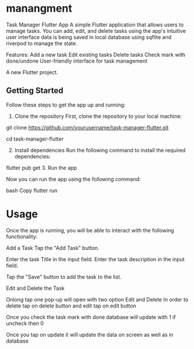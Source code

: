 # manangment
Task Manager Flutter App
A simple Flutter application that allows users to manage tasks. You can add, edit, and delete tasks using the app's intuitive user interface data is being saved in local database using sqflite and riverpod to manage the state.

Features:
Add a new task
Edit existing tasks
Delete tasks
Check mark with done/undone
User-friendly interface for task management


A new Flutter project.

## Getting Started

Follow these steps to get the app up and running:

1. Clone the repository
First, clone the repository to your local machine:

git clone https://github.com/yourusername/task-manager-flutter.git

cd task-manager-flutter

2. Install dependencies
Run the following command to install the required dependencies:



flutter pub get
3. Run the app

Now you can run the app using the following command:

bash
Copy
flutter run

# Usage

Once the app is running, you will be able to interact with the following functionality:

Add a Task
Tap the "Add Task" button.

Enter the task Title in the input field.
Enter the task description in the input field.

Tap the "Save" button to add the task to the list.

Edit and Delete the Task

Onlong tap one pop-up will open with two option Edit and Delete
In order to delete tap on delete button and edit tap on edit button

Once you check the task mark with done database will update with 1 if uncheck then 0

Once you tap on update it will update the data on screen as well as in database

